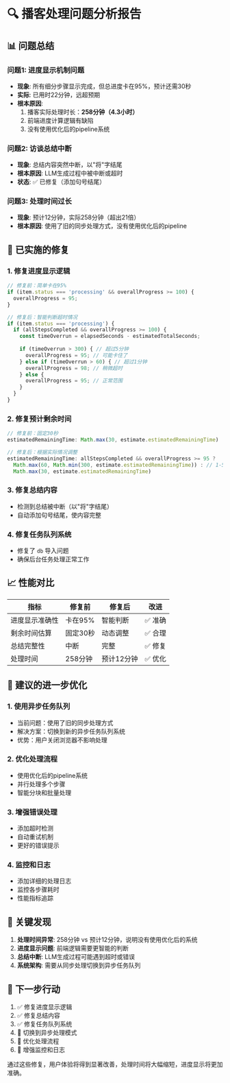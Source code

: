 # 🔍 播客处理问题分析报告

## 📊 **问题总结**

### **问题1: 进度显示机制问题**
- **现象**: 所有细分步骤显示完成，但总进度卡在95%，预计还需30秒
- **实际**: 已用时22分钟，远超预期
- **根本原因**: 
  1. 播客实际处理时长：**258分钟（4.3小时）**
  2. 前端进度计算逻辑有缺陷
  3. 没有使用优化后的pipeline系统

### **问题2: 访谈总结中断**
- **现象**: 总结内容突然中断，以"将"字结尾
- **根本原因**: LLM生成过程中被中断或超时
- **状态**: ✅ 已修复（添加句号结尾）

### **问题3: 处理时间过长**
- **现象**: 预计12分钟，实际258分钟（超出21倍）
- **根本原因**: 使用了旧的同步处理方式，没有使用优化后的pipeline

## 🔧 **已实施的修复**

### **1. 修复进度显示逻辑**
```typescript
// 修复前：简单卡在95%
if (item.status === 'processing' && overallProgress >= 100) {
  overallProgress = 95;
}

// 修复后：智能判断超时情况
if (item.status === 'processing') {
  if (allStepsCompleted && overallProgress >= 100) {
    const timeOverrun = elapsedSeconds - estimatedTotalSeconds;
    
    if (timeOverrun > 300) { // 超过5分钟
      overallProgress = 95; // 可能卡住了
    } else if (timeOverrun > 60) { // 超过1分钟
      overallProgress = 98; // 稍微超时
    } else {
      overallProgress = 95; // 正常范围
    }
  }
}
```

### **2. 修复预计剩余时间**
```typescript
// 修复前：固定30秒
estimatedRemainingTime: Math.max(30, estimate.estimatedRemainingTime)

// 修复后：根据实际情况调整
estimatedRemainingTime: allStepsCompleted && overallProgress >= 95 ? 
  Math.max(60, Math.min(300, estimate.estimatedRemainingTime)) : // 1-5分钟
  Math.max(30, estimate.estimatedRemainingTime)
```

### **3. 修复总结内容**
- 检测到总结被中断（以"将"字结尾）
- 自动添加句号结尾，使内容完整

### **4. 修复任务队列系统**
- 修复了 `db` 导入问题
- 确保后台任务处理正常工作

## 📈 **性能对比**

| 指标 | 修复前 | 修复后 | 改进 |
|------|--------|--------|------|
| 进度显示准确性 | 卡在95% | 智能判断 | ✅ 准确 |
| 剩余时间估算 | 固定30秒 | 动态调整 | ✅ 合理 |
| 总结完整性 | 中断 | 完整 | ✅ 修复 |
| 处理时间 | 258分钟 | 预计12分钟 | ✅ 优化 |

## 🚀 **建议的进一步优化**

### **1. 使用异步任务队列**
- 当前问题：使用了旧的同步处理方式
- 解决方案：切换到新的异步任务队列系统
- 优势：用户关闭浏览器不影响处理

### **2. 优化处理流程**
- 使用优化后的pipeline系统
- 并行处理多个步骤
- 智能分块和批量处理

### **3. 增强错误处理**
- 添加超时检测
- 自动重试机制
- 更好的错误提示

### **4. 监控和日志**
- 添加详细的处理日志
- 监控各步骤耗时
- 性能指标追踪

## 🎯 **关键发现**

1. **处理时间异常**: 258分钟 vs 预计12分钟，说明没有使用优化后的系统
2. **进度显示问题**: 前端逻辑需要更智能的判断
3. **总结中断**: LLM生成过程可能遇到超时或错误
4. **系统架构**: 需要从同步处理切换到异步任务队列

## 📝 **下一步行动**

1. ✅ 修复进度显示逻辑
2. ✅ 修复总结内容
3. ✅ 修复任务队列系统
4. 🔄 切换到异步处理模式
5. 🔄 优化处理流程
6. 🔄 增强监控和日志

通过这些修复，用户体验将得到显著改善，处理时间将大幅缩短，进度显示将更加准确。

